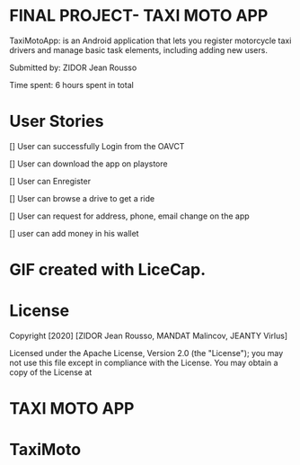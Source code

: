 # FINAL PROJECT- TAXI MOTO APP

TaxiMotoApp: is an Android application that lets you register motorcycle taxi drivers and manage basic task elements, including adding new users.

Submitted by: ZIDOR Jean Rousso

Time spent: 6 hours spent in total
 
# User Stories

[] User can successfully Login from the OAVCT 

[] User can download the app on playstore

[] User can Enregister

[] User can browse a drive to get a ride

[] User can request for address, phone, email change on the app

 [] user can add money in his wallet  
 
 
# GIF created with LiceCap.


# License

Copyright [2020] [ZIDOR Jean Rousso, MANDAT Malincov, JEANTY Virlus]
 
Licensed under the Apache License, Version 2.0 (the "License");
you may not use this file except in compliance with the License.
You may obtain a copy of the License at
 
    
 
# TAXI MOTO APP

# TaxiMoto
 

